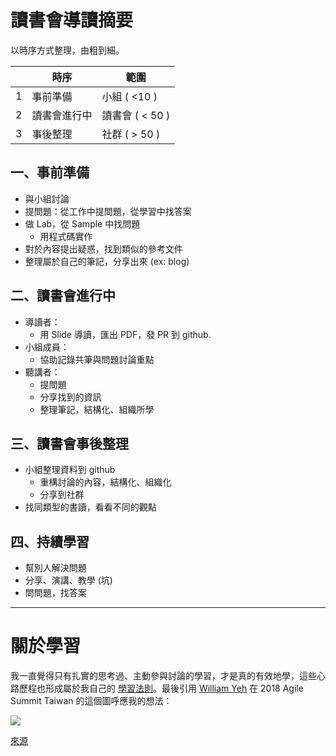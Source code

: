 
# 讀書會導讀摘要

以時序方式整理，由粗到細。

|  | 時序        |  範圍           |
|---|------------|-----------------|
| 1 | 事前準備    | 小組 ( <10 )     |
| 2 | 讀書會進行中 | 讀書會 ( < 50 )  |
| 3 | 事後整理    | 社群 ( > 50 )     |


## 一、事前準備

* 與小組討論
* 提問題：從工作中提問題，從學習中找答案
* 做 Lab，從 Sample 中找問題
    * 用程式碼實作
* 對於內容提出疑惑，找到類似的參考文件
* 整理屬於自己的筆記，分享出來 (ex: blog)


## 二、讀書會進行中

* 導讀者：
    * 用 Slide 導讀，匯出 PDF，發 PR 到 github.
* 小組成員：
    * 協助記錄共筆與問題討論重點
* 聽講者：
    * 提問題
    * 分享找到的資訊
    * 整理筆記，結構化、組織所學


## 三、讀書會事後整理

* 小組整理資料到 github
    * 重構討論的內容，結構化、組織化
    * 分享到社群
* 找同類型的書讀，看看不同的觀點


## 四、持續學習

* 幫別人解決問題
* 分享、演講、教學 (坑)
* 問問題，找答案


---
# 關於學習

我一直覺得只有扎實的思考過、主動參與討論的學習，才是真的有效地學，這些心路歷程也形成屬於我自己的 [學習法則](https://rickhw.github.io/2017/09/20/About/Learning-Approaches/)。最後引用 [William Yeh](https://www.facebook.com/william.yeh) 在 2018 Agile Summit Taiwan 的這個圖呼應我的想法：

![](/images/about_learning.jpg)

[來源](https://www.facebook.com/photo.php?fbid=10156477083853774&set=a.194710708773&type=3&theater)

